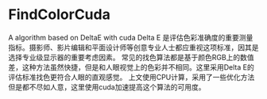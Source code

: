 # FindColorCuda
A algorithm based on DeltaE with cuda
Delta E 是评估色彩准确度的重要测量指标。摄影师、影片编辑和平面设计师等创意专业人士都应重视这项标准，因其是选择专业级显示器的重要考虑因素。
常见的找色算法都是基于颜色RGB上的数值差，这种方法虽然快捷，但是和人眼视觉上的色彩并不相同。这里采用Delta E的评估标准找色更符合人眼的直观感觉。
上文使用CPU计算，采用了一些优化方法但是都不尽如人意，这里使用cuda加速提高这个算法的可用度。
